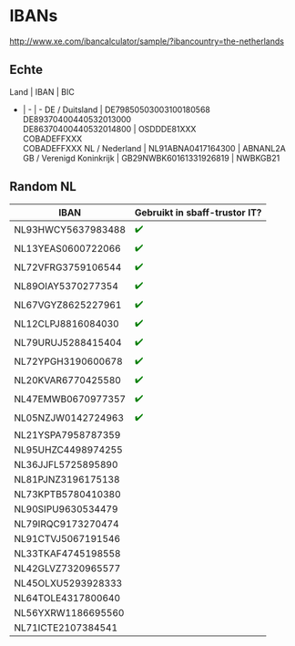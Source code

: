 # IBANs

http://www.xe.com/ibancalculator/sample/?ibancountry=the-netherlands

## Echte

Land | IBAN | BIC
- | - | -
DE / Duitsland | DE79850503003100180568<br>DE89370400440532013000<br>DE86370400440532014800 | OSDDDE81XXX<br>COBADEFFXXX<br>COBADEFFXXX
NL / Nederland | NL91ABNA0417164300 | ABNANL2A
GB / Verenigd Koninkrijk | GB29NWBK60161331926819 | NWBKGB21


## Random NL

IBAN | Gebruikt in sbaff-trustor IT?
--- | ---
NL93HWCY5637983488 | <span style="color:green">✔️️</span>
NL13YEAS0600722066 | <span style="color:green">✔️️</span>
NL72VFRG3759106544 | <span style="color:green">✔️️</span>
NL89OIAY5370277354 | <span style="color:green">✔️️</span>
NL67VGYZ8625227961 | <span style="color:green">✔️️</span>
NL12CLPJ8816084030 | <span style="color:green">✔️️</span>
NL79URUJ5288415404 | <span style="color:green">✔️️</span>
NL72YPGH3190600678 | <span style="color:green">✔️️</span>
NL20KVAR6770425580 | <span style="color:green">✔️️</span>
NL47EMWB0670977357 | <span style="color:green">✔️️</span>
NL05NZJW0142724963 | <span style="color:green">✔️️</span>
NL21YSPA7958787359 |
NL95UHZC4498974255 |
NL36JJFL5725895890 |
NL81PJNZ3196175138 |
NL73KPTB5780410380 |
NL90SIPU9630534479 |
NL79IRQC9173270474 |
NL91CTVJ5067191546 |
NL33TKAF4745198558 |
NL42GLVZ7320965577 |
NL45OLXU5293928333 |
NL64TOLE4317800640 |
NL56YXRW1186695560 |
NL71ICTE2107384541 |

